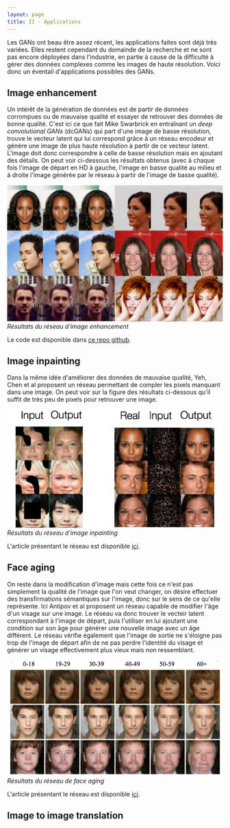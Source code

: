 ```yaml
---
layout: page
title: II - Applications
---
```


Les GANs ont beau être assez récent, les applications faites sont déjà très variées. Elles restent cependant du domainde de la recherche et ne sont pas encore déployées dans l'industrie, en partie à cause de la difficulté à gérer des données complexes comme les images de haute résolution. Voici donc un éventail d'applications possibles des GANs.

## Image enhancement

Un intérêt de la génération de données est de partir de données corrompues ou de mauvaise qualité et essayer de retrouver des données de bonne qualité. C'est ici ce que fait Mike Swarbrick en entraînant un *deep convolutional GANs* (dcGANs) qui part d'une image de basse résolution, trouve le vecteur latent qui lui correspond grâce à un réseau encodeur et génère une image de plus haute résolution à partir de ce vecteur latent. L'image doit donc correspondre à celle de basse résolution mais en ajoutant des détails. On peut voir ci-dessous les résultats obtenus (avec à chaque fois l'image de départ en HD à gauche, l'image en basse qualité au milieu et à droite l'image générée par le réseau à partir de l'image de basse qualité).

![image enhancement](/public/images/enhancement.png)
<em>Résultats du réseau d'image enhancement</em>

Le code est disponible dans [ce repo github](https://github.com/mikesj-public/dcgan-autoencoder).

## Image inpainting

Dans la même idée d'améliorer des données de mauvaise qualité, Yeh, Chen et al proposent un réseau permettant de compler les pixels manquant dans une image. On peut voir sur la figure des résultats ci-dessous qu'il suffit de très peu de pixels pour retrouver une image.

![image inpainting](/public/images/inpainting.png)
<em>Résultats du réseau d'image inpainting</em>

L'article présentant le réseau est disponible [ici](https://arxiv.org/pdf/1607.07539.pdf).

## Face aging

On reste dans la modification d'image mais cette fois ce n'est pas simplement la qualité de l'image que l'on veut changer, on désire effectuer des transfirmations sémantiques sur l'image, donc sur le sens de ce qu'elle représente. Ici Antipov et al proposent un réseau capable de modifier l'âge d'un visage sur une image. Le réseau va donc trouver le vecteir latent correspondant à l'image de départ, puis l'utiliser en lui ajoutant une condition sur son âge pour générer une nouvelle image avec un âge différent. Le réseau vérifie également que l'image de sortie ne s'éloigne pas trop de l'image de départ afin de ne pas perdre l'identité du visage et générer un visage effectivement plus vieux mais non ressemblant.

![face aging](/public/images/aging.png)
<em>Résultats du réseau de face aging</em>

L'article présentant le réseau est disponible [ici](https://arxiv.org/pdf/1607.07539.pdf).

## Image to image translation

